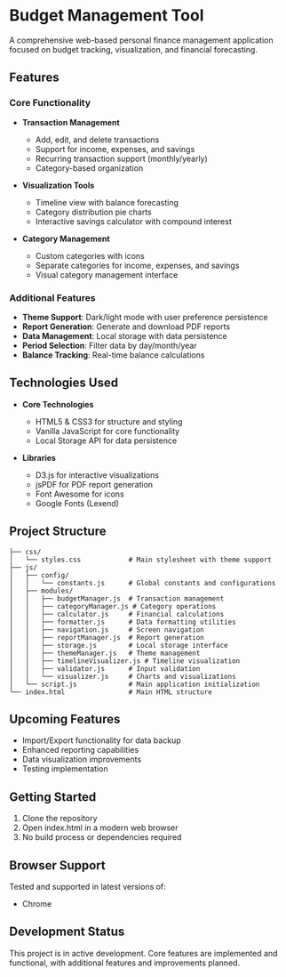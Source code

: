 # Budget Management Tool

A comprehensive web-based personal finance management application focused on budget tracking, visualization, and financial forecasting.

## Features

### Core Functionality
- **Transaction Management**
  - Add, edit, and delete transactions
  - Support for income, expenses, and savings
  - Recurring transaction support (monthly/yearly)
  - Category-based organization

- **Visualization Tools**
  - Timeline view with balance forecasting
  - Category distribution pie charts
  - Interactive savings calculator with compound interest

- **Category Management**
  - Custom categories with icons
  - Separate categories for income, expenses, and savings
  - Visual category management interface

### Additional Features
- **Theme Support**: Dark/light mode with user preference persistence
- **Report Generation**: Generate and download PDF reports
- **Data Management**: Local storage with data persistence
- **Period Selection**: Filter data by day/month/year
- **Balance Tracking**: Real-time balance calculations

## Technologies Used

- **Core Technologies**
  - HTML5 & CSS3 for structure and styling
  - Vanilla JavaScript for core functionality
  - Local Storage API for data persistence

- **Libraries**
  - D3.js for interactive visualizations
  - jsPDF for PDF report generation
  - Font Awesome for icons
  - Google Fonts (Lexend)

## Project Structure

```
├── css/
│   └── styles.css            # Main stylesheet with theme support
├── js/
│   ├── config/
│   │   └── constants.js      # Global constants and configurations
│   ├── modules/
│   │   ├── budgetManager.js  # Transaction management
│   │   ├── categoryManager.js # Category operations
│   │   ├── calculator.js     # Financial calculations
│   │   ├── formatter.js      # Data formatting utilities
│   │   ├── navigation.js     # Screen navigation
│   │   ├── reportManager.js  # Report generation
│   │   ├── storage.js        # Local storage interface
│   │   ├── themeManager.js   # Theme management
│   │   ├── timelineVisualizer.js # Timeline visualization
│   │   ├── validator.js      # Input validation
│   │   └── visualizer.js     # Charts and visualizations
│   └── script.js             # Main application initialization
└── index.html                # Main HTML structure

```

## Upcoming Features
- Import/Export functionality for data backup
- Enhanced reporting capabilities
- Data visualization improvements
- Testing implementation

## Getting Started

1. Clone the repository
2. Open index.html in a modern web browser
3. No build process or dependencies required

## Browser Support

Tested and supported in latest versions of:
- Chrome

## Development Status

This project is in active development. Core features are implemented and functional, with additional features and improvements planned.